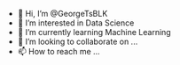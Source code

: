 - 👋 Hi, I’m @GeorgeTsBLK
- 👀 I’m interested in Data Science
- 🌱 I’m currently learning Machine Learning
- 💞️ I’m looking to collaborate on ...
- 📫 How to reach me ...

<!---
GeorgeTsBLK/GeorgeTsBLK is a ✨ special ✨ repository because its `README.md` (this file) appears on your GitHub profile.
You can click the Preview link to take a look at your changes.
--->

